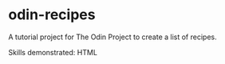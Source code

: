 # odin-recipes

A tutorial project for The Odin Project to create a list of recipes. 

Skills demonstrated: HTML